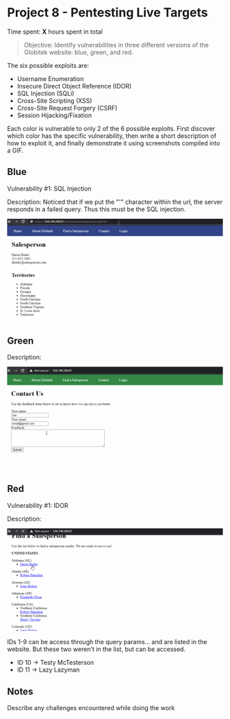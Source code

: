 # Project 8 - Pentesting Live Targets

Time spent: **X** hours spent in total

> Objective: Identify vulnerabilities in three different versions of the Globitek website: blue, green, and red.

The six possible exploits are:

* Username Enumeration
* Insecure Direct Object Reference (IDOR)
* SQL Injection (SQLi)
* Cross-Site Scripting (XSS)
* Cross-Site Request Forgery (CSRF)
* Session Hijacking/Fixation

Each color is vulnerable to only 2 of the 6 possible exploits. First discover which color has the specific vulnerability, then write a short description of how to exploit it, and finally demonstrate it using screenshots compiled into a GIF.

## Blue

Vulnerability #1: SQL Injection

Description: Noticed that if we put the "'" character within the url, the server responds in a failed query. Thus this must be the SQL injection.

<img src="blue-vuln1.gif">

## Green

Description:

<img src="green-vuln1.gif">


## Red

Vulnerability #1: IDOR

Description:

<img src="red-vuln1.gif">

IDs 1-9 can be access through the query params... and are listed in the website.
But these two weren't in the list, but can be accessed.

* ID 10 -> Testy McTesterson 
* ID 11 -> Lazy Lazyman
	

## Notes

Describe any challenges encountered while doing the work
